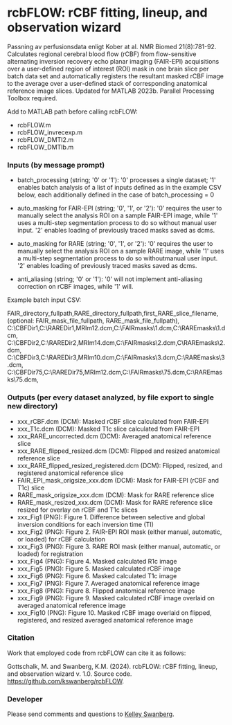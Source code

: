 # rcbFLOW: rCBF fitting, lineup, and observation wizard

Passning av perfusionsdata enligt Kober at al. NMR Biomed 21(8):781-92. Calculates regional cerebral blood flow (rCBF) from flow-sensitive alternating inversion recovery echo planar imaging (FAIR-EPI) acquisitions over a user-defined region of interest (ROI) mask in one brain slice per batch data set and automatically registers the resultant masked rCBF image to the average over a user-defined stack of corresponding anatomical reference image slices. Updated for MATLAB 2023b. Parallel Processing Toolbox required. 

Add to MATLAB path before calling rcbFLOW: 

* rcbFLOW.m
* rcbFLOW_invrecexp.m
* rcbFLOW_DMTI2.m
* rcbFLOW_DMTIb.m

### Inputs (by message prompt)

* batch_processing (string; '0' or '1'): '0' processes a single dataset; '1' enables batch analysis of a list of inputs defined as in the example CSV below, each additionally defined in the case of batch_processing = 0

* auto_masking for FAIR-EPI (string; '0', '1', or '2'): '0' requires the user to manually select the analysis ROI on a sample FAIR-EPI image, while '1' uses a multi-step segmentation process to do so without manual user input. '2' enables loading of previously traced masks saved as dcms. 

* auto_masking for RARE (string; '0', '1', or '2'): '0' requires the user to manually select the analysis ROI on a sample RARE image, while '1' uses a multi-step segmentation process to do so withoutmanual user input. '2' enables loading of previously traced masks saved as dcms. 

* anti_aliasing (string; '0' or '1'): '0' will not implement anti-aliasing correction on rCBF images, while '1' will. 

Example batch input CSV: 

FAIR_directory_fullpath,RARE_directory_fullpath,first_RARE_slice_filename, (optional: FAIR_mask_file_fullpath, RARE_mask_file_fullpath),
C:\CBFDir1,C:\RAREDir1,MRIm12.dcm,C:\FAIRmasks\1.dcm,C:\RAREmasks\1.dcm,
C:\CBFDir2,C:\RAREDir2,MRIm14.dcm,C:\FAIRmasks\2.dcm,C\RAREmasks\2.dcm,
C:\CBFDir3,C:\RAREDir3,MRIm10.dcm,C:\FAIRmasks\3.dcm,C:\RAREmasks\3.dcm,
C:\CBFDir75,C:\RAREDir75,MRIm12.dcm,C:\FAIRmasks\75.dcm,C:\RAREmasks\75.dcm,

### Outputs (per every dataset analyzed, by file export to single new directory)
     
* xxx_rCBF.dcm (DCM): Masked rCBF slice calculated from FAIR-EPI
* xxx_T1c.dcm (DCM): Masked T1c slice calculated from FAIR-EPI
* xxx_RARE_uncorrected.dcm (DCM): Averaged anatomical reference slice
* xxx_RARE_flipped_resized.dcm (DCM): Flipped and resized anatomical reference slice
* xxx_RARE_flipped_resized_registered.dcm (DCM): Flipped, resized, and registered anatomical reference slice
* FAIR_EPI_mask_origsize_xxx.dcm (DCM): Mask for FAIR-EPI (rCBF and T1c) slice
* RARE_mask_origsize_xxx.dcm (DCM): Mask for RARE reference slice
* RARE_mask_resized_xxx.dcm (DCM): Mask for RARE reference slice resized for overlay on rCBF and T1c slices 
* xxx_Fig1 (PNG): Figure 1. Difference between selective and global inversion conditions for each inversion time (TI) 
* xxx_Fig2 (PNG): Figure 2. FAIR-EPI ROI mask (either manual, automatic, or loaded) for rCBF calculation 
* xxx_Fig3 (PNG): Figure 3. RARE ROI mask (either manual, automatic, or loaded) for registration
* xxx_Fig4 (PNG): Figure 4. Masked calculated R1c image
* xxx_Fig5 (PNG): Figure 5. Masked calculated rCBF image 
* xxx_Fig6 (PNG): Figure 6. Masked calculated T1c image
* xxx_Fig7 (PNG): Figure 7. Averaged anatomical reference image 
* xxx_Fig8 (PNG): Figure 8. Flipped anatomical reference image 
* xxx_Fig9 (PNG): Figure 9. Masked calculated rCBF image overlaid on averaged anatomical reference image 
* xxx_Fig10 (PNG): Figure 10. Masked rCBF image overlaid on flipped, registered, and resized averaged anatomical reference image        

### Citation 

Work that employed code from rcbFLOW can cite it as follows: 

Gottschalk, M. and Swanberg, K.M. (2024). rcbFLOW: rCBF fitting, lineup, and observation wizard v. 1.0. Source code. https://github.com/kswanberg/rcbFLOW.


### Developer

Please send comments and questions to [Kelley Swanberg](mailto:kelley.swanberg@med.lu.se). 
